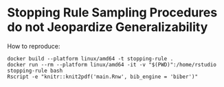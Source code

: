 # Stopping Rule Sampling Procedures do not Jeopardize Generalizability

How to reproduce:

```
docker build --platform linux/amd64 -t stopping-rule .
docker run --rm --platform linux/amd64 -it -v "$(PWD)":/home/rstudio stopping-rule bash
Rscript -e "knitr::knit2pdf('main.Rnw', bib_engine = 'biber')"
```
